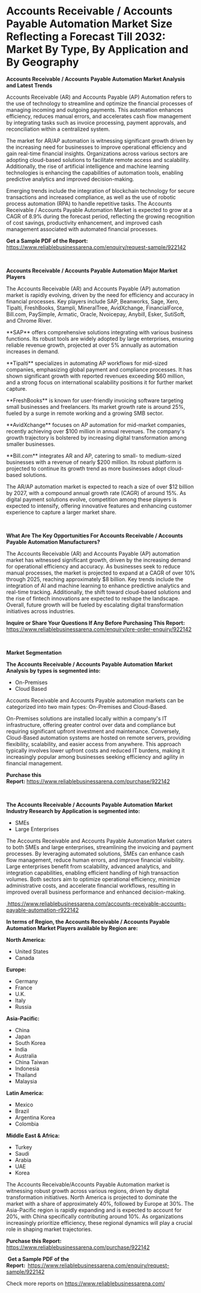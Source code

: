 <p><h1>Accounts Receivable / Accounts Payable Automation Market Size Reflecting a Forecast Till 2032: Market By Type, By Application and By Geography</h1></p><p><strong>Accounts Receivable / Accounts Payable Automation Market Analysis and Latest Trends</strong></p>
<p><p>Accounts Receivable (AR) and Accounts Payable (AP) Automation refers to the use of technology to streamline and optimize the financial processes of managing incoming and outgoing payments. This automation enhances efficiency, reduces manual errors, and accelerates cash flow management by integrating tasks such as invoice processing, payment approvals, and reconciliation within a centralized system. </p><p>The market for AR/AP automation is witnessing significant growth driven by the increasing need for businesses to improve operational efficiency and gain real-time financial insights. Organizations across various sectors are adopting cloud-based solutions to facilitate remote access and scalability. Additionally, the rise of artificial intelligence and machine learning technologies is enhancing the capabilities of automation tools, enabling predictive analytics and improved decision-making.</p><p>Emerging trends include the integration of blockchain technology for secure transactions and increased compliance, as well as the use of robotic process automation (RPA) to handle repetitive tasks. The Accounts Receivable / Accounts Payable Automation Market is expected to grow at a CAGR of 8.9% during the forecast period, reflecting the growing recognition of cost savings, productivity enhancement, and improved cash management associated with automated financial processes.</p></p>
<p><strong>Get a Sample PDF of the Report:&nbsp;</strong> <a href="https://www.reliablebusinessarena.com/enquiry/request-sample/922142?utm_campaign=2529&utm_medium=2&utm_source=Github&utm_content=ia&utm_term=21032025&utm_id=accounts-receivable-accounts-payable-automation">https://www.reliablebusinessarena.com/enquiry/request-sample/922142</a></p>
<p>&nbsp;</p>
<p><strong>Accounts Receivable / Accounts Payable Automation Major Market Players</strong></p>
<p><p>The Accounts Receivable (AR) and Accounts Payable (AP) automation market is rapidly evolving, driven by the need for efficiency and accuracy in financial processes. Key players include SAP, Beanworks, Sage, Xero, Tipalti, FreshBooks, Stampli, MineralTree, AvidXchange, FinancialForce, Bill.com, PaySimple, Armatic, Oracle, Nvoicepay, Anybill, Esker, SutiSoft, and Chrome River.</p><p>**SAP** offers comprehensive solutions integrating with various business functions. Its robust tools are widely adopted by large enterprises, ensuring reliable revenue growth, projected at over 5% annually as automation increases in demand.</p><p>**Tipalti** specializes in automating AP workflows for mid-sized companies, emphasizing global payment and compliance processes. It has shown significant growth with reported revenues exceeding $60 million, and a strong focus on international scalability positions it for further market capture.</p><p>**FreshBooks** is known for user-friendly invoicing software targeting small businesses and freelancers. Its market growth rate is around 25%, fueled by a surge in remote working and a growing SMB sector.</p><p>**AvidXchange** focuses on AP automation for mid-market companies, recently achieving over $100 million in annual revenues. The company's growth trajectory is bolstered by increasing digital transformation among smaller businesses.</p><p>**Bill.com** integrates AR and AP, catering to small- to medium-sized businesses with a revenue of nearly $200 million. Its robust platform is projected to continue its growth trend as more businesses adopt cloud-based solutions.</p><p>The AR/AP automation market is expected to reach a size of over $12 billion by 2027, with a compound annual growth rate (CAGR) of around 15%. As digital payment solutions evolve, competition among these players is expected to intensify, offering innovative features and enhancing customer experience to capture a larger market share.</p></p>
<p>&nbsp;</p>
<p><strong>What Are The Key Opportunities For Accounts Receivable / Accounts Payable Automation Manufacturers?</strong></p>
<p><p>The Accounts Receivable (AR) and Accounts Payable (AP) automation market has witnessed significant growth, driven by the increasing demand for operational efficiency and accuracy. As businesses seek to reduce manual processes, the market is projected to expand at a CAGR of over 10% through 2025, reaching approximately $8 billion. Key trends include the integration of AI and machine learning to enhance predictive analytics and real-time tracking. Additionally, the shift toward cloud-based solutions and the rise of fintech innovations are expected to reshape the landscape. Overall, future growth will be fueled by escalating digital transformation initiatives across industries.</p></p>
<p><strong>Inquire or Share Your Questions If Any Before Purchasing This Report:</strong> <a href="https://www.reliablebusinessarena.com/enquiry/pre-order-enquiry/922142?utm_campaign=2529&utm_medium=2&utm_source=Github&utm_content=ia&utm_term=21032025&utm_id=accounts-receivable-accounts-payable-automation">https://www.reliablebusinessarena.com/enquiry/pre-order-enquiry/922142</a></p>
<p>&nbsp;</p>
<p><strong>Market Segmentation</strong></p>
<p><strong>The Accounts Receivable / Accounts Payable Automation Market Analysis by types is segmented into:</strong></p>
<p><ul><li>On-Premises</li><li>Cloud Based</li></ul></p>
<p><p>Accounts Receivable and Accounts Payable automation markets can be categorized into two main types: On-Premises and Cloud-Based. </p><p>On-Premises solutions are installed locally within a company's IT infrastructure, offering greater control over data and compliance but requiring significant upfront investment and maintenance. Conversely, Cloud-Based automation systems are hosted on remote servers, providing flexibility, scalability, and easier access from anywhere. This approach typically involves lower upfront costs and reduced IT burdens, making it increasingly popular among businesses seeking efficiency and agility in financial management.</p></p>
<p><strong>Purchase this Report:&nbsp;</strong><a href="https://www.reliablebusinessarena.com/purchase/922142?utm_campaign=2529&utm_medium=2&utm_source=Github&utm_content=ia&utm_term=21032025&utm_id=accounts-receivable-accounts-payable-automation">https://www.reliablebusinessarena.com/purchase/922142</a></p>
<p>&nbsp;</p>
<p><strong>The Accounts Receivable / Accounts Payable Automation Market Industry Research by Application is segmented into:</strong></p>
<p><ul><li>SMEs</li><li>Large Enterprises</li></ul></p>
<p><p>The Accounts Receivable and Accounts Payable Automation Market caters to both SMEs and large enterprises, streamlining the invoicing and payment processes. By leveraging automated solutions, SMEs can enhance cash flow management, reduce human errors, and improve financial visibility. Large enterprises benefit from scalability, advanced analytics, and integration capabilities, enabling efficient handling of high transaction volumes. Both sectors aim to optimize operational efficiency, minimize administrative costs, and accelerate financial workflows, resulting in improved overall business performance and enhanced decision-making.</p></p>
<p><a href="https://www.reliablebusinessarena.com/accounts-receivable-accounts-payable-automation-r922142?utm_campaign=2529&utm_medium=2&utm_source=Github&utm_content=ia&utm_term=21032025&utm_id=accounts-receivable-accounts-payable-automation">&nbsp;https://www.reliablebusinessarena.com/accounts-receivable-accounts-payable-automation-r922142</a></p>
<p><strong>In terms of Region, the Accounts Receivable / Accounts Payable Automation Market Players available by Region are:</strong></p>
<p>
    <p> <strong> North America: </strong>
        <ul>
            <li>United States</li>
            <li>Canada</li>
        </ul>
        </p> 
    <p> <strong> Europe: </strong>
        <ul>
            <li>Germany</li>
            <li>France</li>
            <li>U.K.</li>
            <li>Italy</li>
            <li>Russia</li>
        </ul>
        </p> 
    <p> <strong> Asia-Pacific: </strong>
        <ul>
            <li>China</li>
            <li>Japan</li>
            <li>South Korea</li>
            <li>India</li>
            <li>Australia</li>
            <li>China Taiwan</li>
            <li>Indonesia</li>
            <li>Thailand</li>
            <li>Malaysia</li>
        </ul>
        </p> 
    <p> <strong> Latin America: </strong>
        <ul>
            <li>Mexico</li>
            <li>Brazil</li>
            <li>Argentina Korea</li>
            <li>Colombia</li>
        </ul>
        </p> 
    <p> <strong> Middle East & Africa: </strong>
        <ul>
            <li>Turkey</li>
            <li>Saudi</li>
            <li>Arabia</li>
            <li>UAE</li>
            <li>Korea</li>
        </ul>
    </p>
    </p>
<p><p>The Accounts Receivable/Accounts Payable Automation market is witnessing robust growth across various regions, driven by digital transformation initiatives. North America is projected to dominate the market with a share of approximately 40%, followed by Europe at 30%. The Asia-Pacific region is rapidly expanding and is expected to account for 20%, with China specifically contributing around 10%. As organizations increasingly prioritize efficiency, these regional dynamics will play a crucial role in shaping market trajectories.</p></p>
<p><strong>Purchase this Report: </strong><a href="https://www.reliablebusinessarena.com/purchase/922142?utm_campaign=2529&utm_medium=2&utm_source=Github&utm_content=ia&utm_term=21032025&utm_id=accounts-receivable-accounts-payable-automation">https://www.reliablebusinessarena.com/purchase/922142</a></p>
<p>&nbsp;<strong>Get a Sample PDF of the Report:&nbsp;&nbsp;</strong><a href="https://www.reliablebusinessarena.com/enquiry/request-sample/922142?utm_campaign=2529&utm_medium=2&utm_source=Github&utm_content=ia&utm_term=21032025&utm_id=accounts-receivable-accounts-payable-automation">https://www.reliablebusinessarena.com/enquiry/request-sample/922142</a></p>
<p><strong></strong></p>
<p>Check more reports on <a href="https://www.reliablebusinessarena.com/?utm_campaign=2529&utm_medium=2&utm_source=Github&utm_content=ia&utm_term=21032025&utm_id=accounts-receivable-accounts-payable-automation">https://www.reliablebusinessarena.com/</a></p>